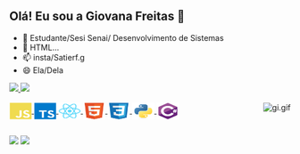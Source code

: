 ## Olá! Eu sou a Giovana Freitas 👋


- 🔭 Estudante/Sesi Senai/ Desenvolvimento de Sistemas 
- 🌱 HTML...
- 📫 insta/Satierf.g
- 😄 Ela/Dela
  
 <div>
  <a href="https://github.com/GiovanaFreiitas">
  <img height="180em" src="https://github-readme-stats.vercel.app/api?username=GiovanaFreiitas&show_icons=false&theme=cobalt&include_all_commits=true&count_private=true"/>
  <img height="180em" src="https://github-readme-stats.vercel.app/api/top-langs/?username=GiovanaFreiitas&layout=compact&langs_count=16&theme=cobalt"/>
</div>

<div style="display: inline_block"><br>
  <img align="center" alt="Rafa-Js" height="30" width="40" src="https://raw.githubusercontent.com/devicons/devicon/master/icons/javascript/javascript-plain.svg">
  <img align="center" alt="Rafa-Ts" height="30" width="40" src="https://raw.githubusercontent.com/devicons/devicon/master/icons/typescript/typescript-plain.svg">
  <img align="center" alt="Rafa-React" height="30" width="40" src="https://raw.githubusercontent.com/devicons/devicon/master/icons/react/react-original.svg">
  <img align="center" alt="Rafa-HTML" height="30" width="40" src="https://raw.githubusercontent.com/devicons/devicon/master/icons/html5/html5-original.svg">
  <img align="center" alt="Rafa-CSS" height="30" width="40" src="https://raw.githubusercontent.com/devicons/devicon/master/icons/css3/css3-original.svg">
  <img align="center" alt="Rafa-Python" height="30" width="40" src="https://raw.githubusercontent.com/devicons/devicon/master/icons/python/python-original.svg">
  <img align="center" alt="Rafa-Csharp" height="30" width="40" src="https://raw.githubusercontent.com/devicons/devicon/master/icons/csharp/csharp-original.svg">
  <img align="right" alt="gi.gif" src= "https://s4.aconvert.com/convert/p3r68-cdx67/aifhh-mg2lz.gif">
</div>
 
 ##

 <div> 
<a href="https://instagram.com/satierf.g" target="_blank"><img src="https://img.shields.io/badge/-Instagram-%23E4405F?style=for-the-badge&logo=instagram&logoColor=white" target="_blank"></a>
   <a href=mailto:contato@giovanafreitas9870@gmail.com.tech"><img src=https://img.shields.io/badge/Gmail-D14836?style=for-the-badge&logo=gmail&logoColor=white
 </div>
